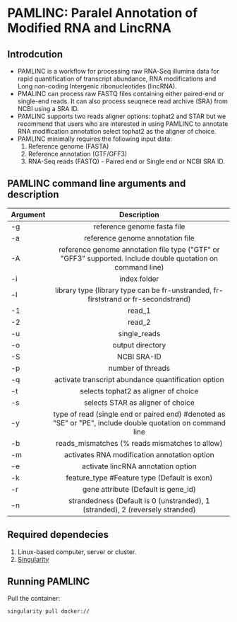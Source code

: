 # PAMLINC: Paralel Annotation of Modified RNA and LincRNA

## Introdcution

* PAMLINC is a workflow for processing raw RNA-Seq illumina data for rapid quantification of transcript abundance, RNA modifications and Long non-coding Intergenic ribonucleotides (lincRNA).
* PMALINC can process raw FASTQ files containing either paired-end or single-end reads. It can also process seuqnece read archive (SRA) from NCBI using a SRA ID.
* PAMLINC supports two reads aligner options: tophat2 and STAR but we recommend that users who are interested in using PAMLINC to annotate RNA modification annotation select tophat2 as the aligner of choice.
* PAMLINC minimally requires the following input data:
  1. Reference genome (FASTA)
  2. Reference annotation (GTF/GFF3)
  3. RNA-Seq reads (FASTQ) - Paired end or Single end or NCBI SRA ID.

PAMLINC command line arguments and description
----------------------------------------------
| Argument      | Description                                                                                                 |
| ------------- |:-----------------------------------------------------------------------------------------------------------:|
| -g            | reference genome fasta file                                                                                 |
| -a            | reference genome annotation file                                                                            |
| -A            | reference genome annotation file type ("GTF" or "GFF3" supported. Include double quotation on command line) |
| -i            | index folder                                                                                                |
| -l            | library type  (library type can be fr-unstranded, fr-firststrand or fr-secondstrand)                        |
| -1            | read_1                                                                                                      |
| -2            | read_2                                                                                                      |
| -u            | single_reads                                                                                                |
| -o            | output directory                                                                                            |
| -S            | NCBI SRA-ID                                                                                                 |
| -p            | number of threads                                                                                           |
| -q            | activate transcript abundance quantification option                                                         |
| -t            | selects tophat2 as aligner of choice                                                                        |
| -s            | selects STAR as aligner of choice                                                                           |
| -y            | type of read (single end or paired end) #denoted as "SE" or "PE", include double quotation on command line  |
| -b            | reads_mismatches (% reads mismatches to allow)                                                              |
| -m            | activates RNA modification annotation option                                                                |
| -e            | activate lincRNA annotation option                                                                          |
| -k            | feature_type #Feature type (Default is exon)                                                                |
| -r            | gene attribute (Default is gene_id)                                                                         |
| -n            | strandedness (Default is 0 (unstranded), 1 (stranded), 2 (reversely stranded)                               |

Required dependecies
--------------------
1. Linux-based computer, server or cluster.
2. [Singularity](https://docs.sylabs.io/guides/3.0/user-guide/quick_start.html)

Running PAMLINC
-----------------------
Pull the container:  
```
singularity pull docker://
```  
